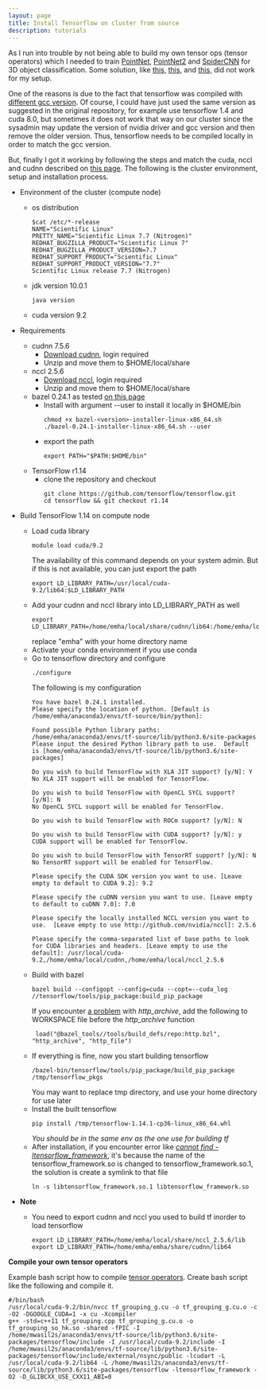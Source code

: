 ```yaml
---
layout: page
title: Install Tensorflow on cluster from source
description: tutorials
---
```


As I run into trouble by not being able to build my own tensor ops (tensor operators) which I needed to
train [PointNet](https://github.com/charlesq34/pointnet), [PointNet2](https://github.com/charlesq34/pointnet2) and [SpiderCNN](https://github.com/xyf513/SpiderCNN) for 3D object classification. 
Some solution, like [this](https://github.com/tensorflow/tensorflow/issues/9137#issuecomment-294097780), 
[this](https://github.com/google/sentencepiece/issues/293#issuecomment-497573645),
and [this](https://github.com/google/sentencepiece/issues/293#issuecomment-510806920),
did not work for my setup.

One of the reasons is due to the fact that tensorflow was compiled with [different gcc version](https://github.com/deepsense-ai/roi-pooling/issues/1).
Of course, I could have just used the same version as suggested in the original repository,
for example use tensorflow 1.4 and cuda 8.0, but sometimes it does not work that way on our cluster 
since the sysadmin may update the version of nvidia driver and gcc version and then remove the older version. 
Thus, tensorflow needs to be compiled locally in order to match the gcc version.

But, finally I got it working by following the steps
and match the cuda, nccl and cudnn described on [this page](https://www.tensorflow.org/install/source). The following is the cluster environment, setup and installation process.

* Environment of the cluster (compute node)
  * os distribution 
    ```
    $cat /etc/*-release
    NAME="Scientific Linux"
    PRETTY_NAME="Scientific Linux 7.7 (Nitrogen)"
    REDHAT_BUGZILLA_PRODUCT="Scientific Linux 7"
    REDHAT_BUGZILLA_PRODUCT_VERSION=7.7
    REDHAT_SUPPORT_PRODUCT="Scientific Linux"
    REDHAT_SUPPORT_PRODUCT_VERSION="7.7"
    Scientific Linux release 7.7 (Nitrogen)
    ```
  * jdk version 10.0.1
    ```
    java version
    ```
  * cuda version 9.2

* Requirements
  * cudnn 7.5.6
    * [Download cudnn](https://developer.nvidia.com/cudnn), login required
    * Unzip and move them to $HOME/local/share
  * nccl 2.5.6
    * [Download nccl](https://developer.nvidia.com/nccl), login required
    * Unzip and move them to $HOME/local/share
  * bazel 0.24.1 as tested [on this page](https://www.tensorflow.org/install/source)
    * Install with argument --user to install it locally in $HOME/bin
      ```
      chmod +x bazel-<version>-installer-linux-x86_64.sh 
      ./bazel-0.24.1-installer-linux-x86_64.sh --user
      ```
    * export the path
      ```
      export PATH="$PATH:$HOME/bin"
      ```
  * TensorFlow r1.14
    * clone the repository and checkout
      ```
      git clone https://github.com/tensorflow/tensorflow.git
      cd tensorflow && git checkout r1.14
      ```
* Build TensorFlow 1.14 on compute node
  * Load cuda library
    ```
    module load cuda/9.2
    ```
    The availability of this command depends on your system admin. But if this is not available, you can just export the path
    ```
    export LD_LIBRARY_PATH=/usr/local/cuda-9.2/lib64:$LD_LIBRARY_PATH
    ```
  * Add your cudnn and nccl library into LD_LIBRARY_PATH as well
    ```
    export LD_LIBRARY_PATH=/home/emha/local/share/cudnn/lib64:/home/emha/local/share/nccl_2.5.6/lib:$LD_LIBRARY_PATH
    ```
    replace "emha" with your home directory name
  * Activate your conda environment if you use conda
  * Go to tensorflow directory and configure
    ```
    ./configure
    ```
    The following is my configuration
    ```
    You have bazel 0.24.1 installed.
    Please specify the location of python. [Default is /home/emha/anaconda3/envs/tf-source/bin/python]: 

    Found possible Python library paths:
    /home/emha/anaconda3/envs/tf-source/lib/python3.6/site-packages
    Please input the desired Python library path to use.  Default is [home/emha/anaconda3/envs/tf-source/lib/python3.6/site-packages]

    Do you wish to build TensorFlow with XLA JIT support? [y/N]: Y
    No XLA JIT support will be enabled for TensorFlow.

    Do you wish to build TensorFlow with OpenCL SYCL support? [y/N]: N
    No OpenCL SYCL support will be enabled for TensorFlow.

    Do you wish to build TensorFlow with ROCm support? [y/N]: N

    Do you wish to build TensorFlow with CUDA support? [y/N]: y
    CUDA support will be enabled for TensorFlow.

    Do you wish to build TensorFlow with TensorRT support? [y/N]: N
    No TensorRT support will be enabled for TensorFlow.

    Please specify the CUDA SDK version you want to use. [Leave empty to default to CUDA 9.2]: 9.2

    Please specify the cuDNN version you want to use. [Leave empty to default to cuDNN 7.0]: 7.0

    Please specify the locally installed NCCL version you want to use.  [Leave empty to use http://github.com/nvidia/nccl]: 2.5.6

    Please specify the comma-separated list of base paths to look for CUDA libraries and headers. [Leave empty to use the default]: /usr/local/cuda-9.2,/home/emha/local/cudnn,/home/emha/local/nccl_2.5.6
    ```
  * Build with bazel
    ```
    bazel build --configopt --config=cuda --copt=--cuda_log //tensorflow/tools/pip_package:build_pip_package
    ```
    If you encounter [a problem](https://github.com/tensorflow/tensorflow/issues/26249#issuecomment-468633974) with *http_archive*, add the following to WORKSPACE file before the *http_archive* function
    ```
     load("@bazel_tools//tools/build_defs/repo:http.bzl", "http_archive", "http_file")
    ```
  * If everything is fine, now you start building tensorflow
    ```
    /bazel-bin/tensorflow/tools/pip_package/build_pip_package /tmp/tensorflow_pkgs
    ```
    You may want to replace tmp directory, and use your home directory for use later
  * Install the built tensorflow
    ```
    pip install /tmp/tensorflow-1.14.1-cp36-linux_x86_64.whl
    ```
    *You should be in the same env as the one use for building tf*
  * After installation, if you encounter error like [*cannot find -ltensorflow_framework*](https://github.com/bgshih/aster/issues/56#issuecomment-501973315), it's because the name of the tensorflow_framework.so is changed to tensorflow_framework.so.1, the solution is create a symlink to that file
    ```
    ln -s libtensorflow_framework.so.1 libtensorflow_framework.so
    ```
* **Note**
  * You need to export cudnn and nccl you used to build tf inorder to load tensorflow
    ```
    export LD_LIBRARY_PATH=/home/emha/local/share/nccl_2.5.6/lib
    export LD_LIBRARY_PATH=/home/emha/emha/share/cudnn/lib64
    ```

**Compile your own tensor operators**

Example bash script how to compile [tensor operators](https://github.com/charlesq34/pointnet2/tree/master/tf_ops/grouping). Create bash script like the following and compile it.
```
#/bin/bash
/usr/local/cuda-9.2/bin/nvcc tf_grouping_g.cu -o tf_grouping_g.cu.o -c -O2 -DGOOGLE_CUDA=1 -x cu -Xcompiler 
g++ -std=c++11 tf_grouping.cpp tf_grouping_g.cu.o -o tf_grouping_so_hk.so -shared -fPIC -I /home/mwasil2s/anaconda3/envs/tf-source/lib/python3.6/site-packages/tensorflow/include -I /usr/local/cuda-9.2/include -I /home/mwasil2s/anaconda3/envs/tf-source/lib/python3.6/site-packages/tensorflow/include/external/nsync/public -lcudart -L /usr/local/cuda-9.2/lib64 -L /home/mwasil2s/anaconda3/envs/tf-source/lib/python3.6/site-packages/tensorflow -ltensorflow_framework -O2 -D_GLIBCXX_USE_CXX11_ABI=0

```
